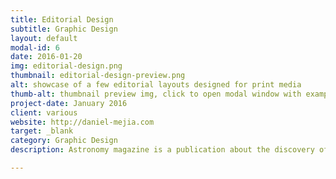```yaml
---
title: Editorial Design
subtitle: Graphic Design
layout: default
modal-id: 6
date: 2016-01-20
img: editorial-design.png
thumbnail: editorial-design-preview.png
alt: showcase of a few editorial layouts designed for print media
thumb-alt: thumbnail preview img, click to open modal window with examples of editorial design work
project-date: January 2016
client: various
website: http://daniel-mejia.com
target: _blank
category: Graphic Design
description: Astronomy magazine is a publication about the discovery of the great cosmos. Their first and only article never published is about black holes and their awesomeness. Astronomy magazine's logo was designed by me and all images provided by <a href="http://www.nasa.gov/multimedia/imagegallery/index.html" target="_blank">NASA</a>.<p>Experimentart is a magazine about art, music and design. This layout is based on an interview made to artist <a href="http://iri5.com/" target="_blank">iri5</a> about her beautiful and nostalgic, original creations.</p>

---
```

